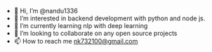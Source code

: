 - 👋 Hi, I’m @nandu1336
- 👀 I’m interested in backend development with python and node js.
- 🌱 I’m currently learning nlp with deep learning
- 💞️ I’m looking to collaborate on any open source projects
- 📫 How to reach me nk732100@gmail.com

<!---
nandu1336/nandu1336 is a ✨ special ✨ repository because its `README.md` (this file) appears on your GitHub profile.
You can click the Preview link to take a look at your changes.
--->
